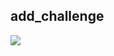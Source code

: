 
## add_challenge

![](https://pub-808b90b25ac94f99b07662ad753ee98f.r2.dev/2024/11/a87f1f1982366605afc730ed132b100d.png)
